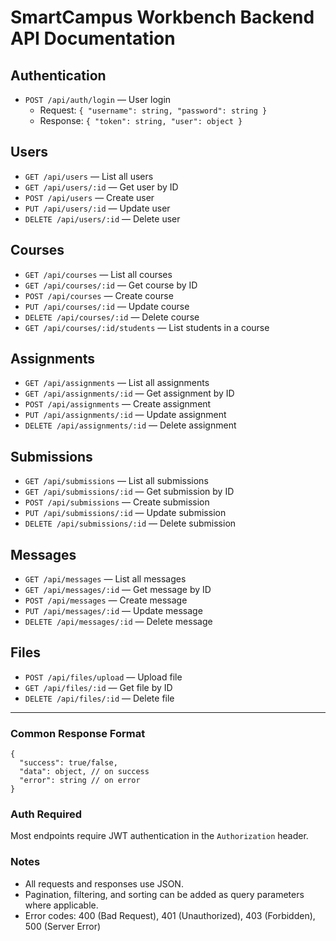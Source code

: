 # SmartCampus Workbench Backend API Documentation

## Authentication
- `POST /api/auth/login` — User login
  - Request: `{ "username": string, "password": string }`
  - Response: `{ "token": string, "user": object }`

## Users
- `GET /api/users` — List all users
- `GET /api/users/:id` — Get user by ID
- `POST /api/users` — Create user
- `PUT /api/users/:id` — Update user
- `DELETE /api/users/:id` — Delete user

## Courses
- `GET /api/courses` — List all courses
- `GET /api/courses/:id` — Get course by ID
- `POST /api/courses` — Create course
- `PUT /api/courses/:id` — Update course
- `DELETE /api/courses/:id` — Delete course
- `GET /api/courses/:id/students` — List students in a course

## Assignments
- `GET /api/assignments` — List all assignments
- `GET /api/assignments/:id` — Get assignment by ID
- `POST /api/assignments` — Create assignment
- `PUT /api/assignments/:id` — Update assignment
- `DELETE /api/assignments/:id` — Delete assignment

## Submissions
- `GET /api/submissions` — List all submissions
- `GET /api/submissions/:id` — Get submission by ID
- `POST /api/submissions` — Create submission
- `PUT /api/submissions/:id` — Update submission
- `DELETE /api/submissions/:id` — Delete submission

## Messages
- `GET /api/messages` — List all messages
- `GET /api/messages/:id` — Get message by ID
- `POST /api/messages` — Create message
- `PUT /api/messages/:id` — Update message
- `DELETE /api/messages/:id` — Delete message

## Files
- `POST /api/files/upload` — Upload file
- `GET /api/files/:id` — Get file by ID
- `DELETE /api/files/:id` — Delete file

---

### Common Response Format
```
{
  "success": true/false,
  "data": object, // on success
  "error": string // on error
}
```

### Auth Required
Most endpoints require JWT authentication in the `Authorization` header.

### Notes
- All requests and responses use JSON.
- Pagination, filtering, and sorting can be added as query parameters where applicable.
- Error codes: 400 (Bad Request), 401 (Unauthorized), 403 (Forbidden), 500 (Server Error)
